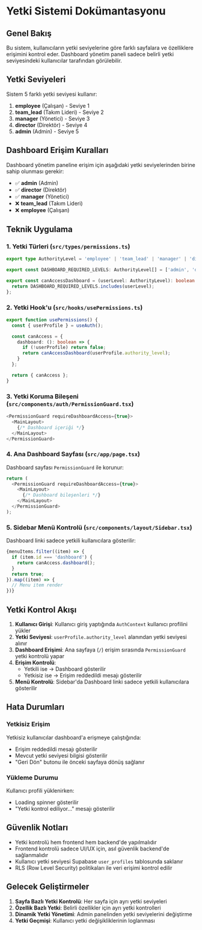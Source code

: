 # Yetki Sistemi Dokümantasyonu

## Genel Bakış

Bu sistem, kullanıcıların yetki seviyelerine göre farklı sayfalara ve özelliklere erişimini kontrol eder. Dashboard yönetim paneli sadece belirli yetki seviyesindeki kullanıcılar tarafından görülebilir.

## Yetki Seviyeleri

Sistem 5 farklı yetki seviyesi kullanır:

1. **employee** (Çalışan) - Seviye 1
2. **team_lead** (Takım Lideri) - Seviye 2  
3. **manager** (Yönetici) - Seviye 3
4. **director** (Direktör) - Seviye 4
5. **admin** (Admin) - Seviye 5

## Dashboard Erişim Kuralları

Dashboard yönetim paneline erişim için aşağıdaki yetki seviyelerinden birine sahip olunması gerekir:

- ✅ **admin** (Admin)
- ✅ **director** (Direktör) 
- ✅ **manager** (Yönetici)
- ❌ **team_lead** (Takım Lideri)
- ❌ **employee** (Çalışan)

## Teknik Uygulama

### 1. Yetki Türleri (`src/types/permissions.ts`)

```typescript
export type AuthorityLevel = 'employee' | 'team_lead' | 'manager' | 'director' | 'admin';

export const DASHBOARD_REQUIRED_LEVELS: AuthorityLevel[] = ['admin', 'director', 'manager'];

export const canAccessDashboard = (userLevel: AuthorityLevel): boolean => {
  return DASHBOARD_REQUIRED_LEVELS.includes(userLevel);
};
```

### 2. Yetki Hook'u (`src/hooks/usePermissions.ts`)

```typescript
export function usePermissions() {
  const { userProfile } = useAuth();

  const canAccess = {
    dashboard: (): boolean => {
      if (!userProfile) return false;
      return canAccessDashboard(userProfile.authority_level);
    }
  };

  return { canAccess };
}
```

### 3. Yetki Koruma Bileşeni (`src/components/auth/PermissionGuard.tsx`)

```typescript
<PermissionGuard requireDashboardAccess={true}>
  <MainLayout>
    {/* Dashboard içeriği */}
  </MainLayout>
</PermissionGuard>
```

### 4. Ana Dashboard Sayfası (`src/app/page.tsx`)

Dashboard sayfası `PermissionGuard` ile korunur:

```typescript
return (
  <PermissionGuard requireDashboardAccess={true}>
    <MainLayout>
      {/* Dashboard bileşenleri */}
    </MainLayout>
  </PermissionGuard>
);
```

### 5. Sidebar Menü Kontrolü (`src/components/layout/Sidebar.tsx`)

Dashboard linki sadece yetkili kullanıcılara gösterilir:

```typescript
{menuItems.filter((item) => {
  if (item.id === 'dashboard') {
    return canAccess.dashboard();
  }
  return true;
}).map((item) => {
  // Menu item render
})}
```

## Yetki Kontrol Akışı

1. **Kullanıcı Girişi**: Kullanıcı giriş yaptığında `AuthContext` kullanıcı profilini yükler
2. **Yetki Seviyesi**: `userProfile.authority_level` alanından yetki seviyesi alınır
3. **Dashboard Erişimi**: Ana sayfaya (`/`) erişim sırasında `PermissionGuard` yetki kontrolü yapar
4. **Erişim Kontrolü**: 
   - Yetkili ise → Dashboard gösterilir
   - Yetkisiz ise → Erişim reddedildi mesajı gösterilir
5. **Menü Kontrolü**: Sidebar'da Dashboard linki sadece yetkili kullanıcılara gösterilir

## Hata Durumları

### Yetkisiz Erişim
Yetkisiz kullanıcılar dashboard'a erişmeye çalıştığında:
- Erişim reddedildi mesajı gösterilir
- Mevcut yetki seviyesi bilgisi gösterilir
- "Geri Dön" butonu ile önceki sayfaya dönüş sağlanır

### Yükleme Durumu
Kullanıcı profili yüklenirken:
- Loading spinner gösterilir
- "Yetki kontrol ediliyor..." mesajı gösterilir

## Güvenlik Notları

- Yetki kontrolü hem frontend hem backend'de yapılmalıdır
- Frontend kontrolü sadece UI/UX için, asıl güvenlik backend'de sağlanmalıdır
- Kullanıcı yetki seviyesi Supabase `user_profiles` tablosunda saklanır
- RLS (Row Level Security) politikaları ile veri erişimi kontrol edilir

## Gelecek Geliştirmeler

1. **Sayfa Bazlı Yetki Kontrolü**: Her sayfa için ayrı yetki seviyeleri
2. **Özellik Bazlı Yetki**: Belirli özellikler için ayrı yetki kontrolleri
3. **Dinamik Yetki Yönetimi**: Admin panelinden yetki seviyelerini değiştirme
4. **Yetki Geçmişi**: Kullanıcı yetki değişikliklerinin loglanması
